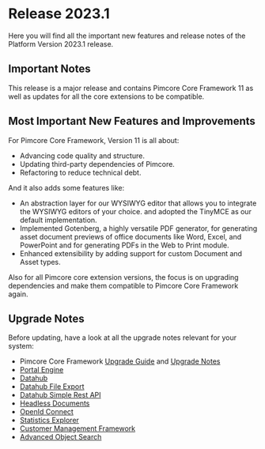 # Release 2023.1

Here you will find all the important new features and release notes of the Platform Version 2023.1 release. 

## Important Notes
This release is a major release and contains Pimcore Core Framework 11 as well as updates for all the core extensions to be compatible. 

## Most Important New Features and Improvements
For Pimcore Core Framework, Version 11 is all about:
- Advancing code quality and structure.
- Updating third-party dependencies of Pimcore.
- Refactoring to reduce technical debt.

And it also adds some features like:
- An abstraction layer for our WYSIWYG editor that allows you to integrate the WYSIWYG editors of your choice.
  and adopted the TinyMCE as our default implementation.
- Implemented Gotenberg, a highly versatile PDF generator, for generating asset document previews of office documents 
  like Word, Excel, and PowerPoint and for generating PDFs in the Web to Print module.
- Enhanced extensibility by adding support for custom Document and Asset types. 

Also for all Pimcore core extension versions, the focus is on upgrading dependencies and make them 
compatible to Pimcore Core Framework again.

## Upgrade Notes

Before updating, have a look at all the upgrade notes relevant for your system: 
- Pimcore Core Framework [Upgrade Guide](https://pimcore.com/docs/platform/Pimcore/Installation_and_Upgrade/Updating_Pimcore/Preparing_for_V11) 
  and [Upgrade Notes](https://pimcore.com/docs/platform/Pimcore/Installation_and_Upgrade/Upgrade_Notes/)
- [Portal Engine](https://pimcore.com/docs/platform/Portal_Engine/Installation/Upgrade#upgrade-to-300)
- [Datahub](https://pimcore.com/docs/platform/Datahub/Installation_and_Upgrade/Upgrade_Notes#160)
- [Datahub File Export](https://pimcore.com/docs/platform/Datahub_File_Export/Installation/Upgrade#upgrade-to-200)
- [Datahub Simple Rest API](https://pimcore.com/docs/platform/Datahub_Simple_Rest/Installation/Upgrade_Notes#v200)
- [Headless Documents](https://pimcore.com/docs/platform/Headless_Documents/Installation/Upgrade#update-to-version-20)
- [OpenId Connect](https://pimcore.com/docs/platform/OpenID_Connect/Upgrade_Notes#110)
- [Statistics Explorer](https://pimcore.com/docs/platform/Statistics_Explorer/Installation_and_Configuration/Upgrade#upgrade-to-200)
- [Customer Management Framework](https://pimcore.com/docs/platform/Customer_Management_Framework/Installation/Update#update-to-version-4)
- [Advanced Object Search](https://pimcore.com/docs/platform/Advanced_Object_Search/#upgrade-to-v500)
